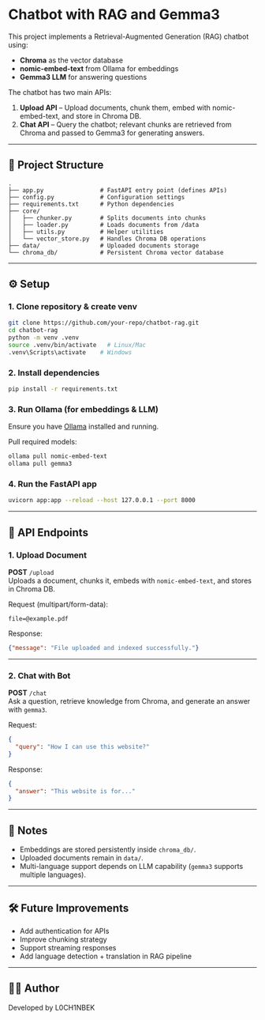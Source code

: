 # Chatbot with RAG and Gemma3

This project implements a Retrieval-Augmented Generation (RAG) chatbot using:
- **Chroma** as the vector database
- **nomic-embed-text** from Ollama for embeddings
- **Gemma3 LLM** for answering questions

The chatbot has two main APIs:
1. **Upload API** – Upload documents, chunk them, embed with nomic-embed-text, and store in Chroma DB.
2. **Chat API** – Query the chatbot; relevant chunks are retrieved from Chroma and passed to Gemma3 for generating answers.

---

## 📂 Project Structure

```
.
├── app.py                # FastAPI entry point (defines APIs)
├── config.py             # Configuration settings
├── requirements.txt      # Python dependencies
├── core/
│   ├── chunker.py        # Splits documents into chunks
│   ├── loader.py         # Loads documents from /data
│   ├── utils.py          # Helper utilities
│   └── vector_store.py   # Handles Chroma DB operations
├── data/                 # Uploaded documents storage
└── chroma_db/            # Persistent Chroma vector database
```

---

## ⚙️ Setup

### 1. Clone repository & create venv
```bash
git clone https://github.com/your-repo/chatbot-rag.git
cd chatbot-rag
python -m venv .venv
source .venv/bin/activate   # Linux/Mac
.venv\Scripts\activate    # Windows
```

### 2. Install dependencies
```bash
pip install -r requirements.txt
```

### 3. Run Ollama (for embeddings & LLM)
Ensure you have [Ollama](https://ollama.ai) installed and running.

Pull required models:
```bash
ollama pull nomic-embed-text
ollama pull gemma3
```

### 4. Run the FastAPI app
```bash
uvicorn app:app --reload --host 127.0.0.1 --port 8000
```

---

## 🚀 API Endpoints

### 1. Upload Document
**POST** `/upload`  
Uploads a document, chunks it, embeds with `nomic-embed-text`, and stores in Chroma DB.

Request (multipart/form-data):
```
file=@example.pdf
```

Response:
```json
{"message": "File uploaded and indexed successfully."}
```

---

### 2. Chat with Bot
**POST** `/chat`  
Ask a question, retrieve knowledge from Chroma, and generate an answer with `gemma3`.

Request:
```json
{
  "query": "How I can use this website?"
}
```

Response:
```json
{
  "answer": "This website is for..."
}
```

---

## 📌 Notes
- Embeddings are stored persistently inside `chroma_db/`.
- Uploaded documents remain in `data/`.
- Multi-language support depends on LLM capability (`gemma3` supports multiple languages).

---

## 🛠 Future Improvements
- Add authentication for APIs  
- Improve chunking strategy  
- Support streaming responses  
- Add language detection + translation in RAG pipeline  

---

## 🧑‍💻 Author
Developed by L0CH1NBEK

